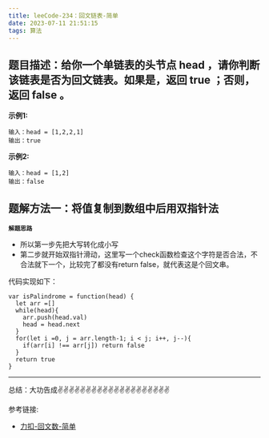 ```yaml
---
title: leeCode-234：回文链表-简单
date: 2023-07-11 21:51:15
tags: 算法
---
```



<meta name="referrer" content="no-referrer"/>


## 题目描述：给你一个单链表的头节点 head ，请你判断该链表是否为回文链表。如果是，返回 true ；否则，返回 false 。

**示例1:**


```
输入：head = [1,2,2,1]
输出：true

```

**示例2:**

```
输入：head = [1,2]
输出：false
```



## 题解方法一：将值复制到数组中后用双指针法

**`解题思路`**
* 所以第一步先把大写转化成小写
* 第二步就开始双指针滑动，这里写一个check函数检查这个字符是否合法，不合法就下一个，比较完了都没有return false，就代表这是个回文串。



代码实现如下： 
```
var isPalindrome = function(head) {
  let arr =[]
  while(head){
    arr.push(head.val)
    head = head.next
  }
  for(let i =0, j = arr.length-1; i < j; i++, j--){
    if(arr[i] !== arr[j]) return false
  }
  return true
}
```

 ---
总结：大功告成✌️✌️✌️✌️✌️✌️✌️✌️✌️✌️✌️✌️✌️✌️✌️✌️✌️✌️✌️✌️


参考链接:

* [力扣-回文数-简单](https://leetcode.cn/problems/palindrome-number/solutions/281686/hui-wen-shu-by-leetcode-solution/)